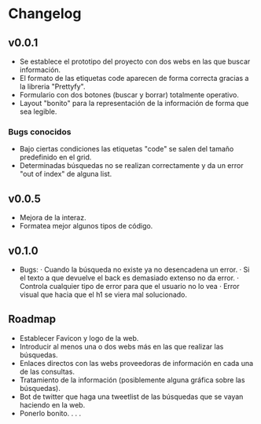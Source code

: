 # Changelog

## v0.0.1

- Se establece el prototipo del proyecto con dos webs en las que buscar información.
- El formato de las etiquetas code aparecen de forma correcta gracias a la libreria "Prettyfy".
- Formulario con dos botones (buscar y borrar) totalmente operativo.
- Layout "bonito" para la representación de la información de forma que sea legible.

### Bugs conocidos
- Bajo ciertas condiciones las etiquetas "code" se salen del tamaño predefinido en el grid.
- Determinadas búsquedas no se realizan correctamente y da un error "out of index" de alguna list.

## v0.0.5
- Mejora de la interaz.
- Formatea mejor algunos tipos de código.

## v0.1.0
- Bugs:
  · Cuando la búsqueda no existe ya no desencadena un error.
  · Si el texto a que devuelve el back es demasiado extenso no da error.
  · Controla cualquier tipo de error para que el usuario no lo vea
  · Error visual que hacia que el h1 se viera mal solucionado.


## Roadmap

- Establecer Favicon y logo de la web.
- Introducir al menos una o dos webs más en las que realizar las búsquedas.
- Enlaces directos con las webs proveedoras de información en cada una de las consultas.
- Tratamiento de la información (posiblemente alguna gráfica sobre las búsquedas).
- Bot de twitter que haga una tweetlist de las búsquedas que se vayan haciendo en la web.
- Ponerlo bonito.
.
.
.
